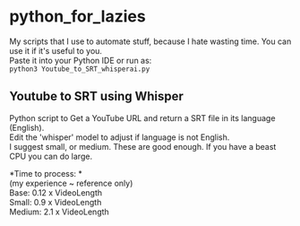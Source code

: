 # python_for_lazies
My scripts that I use to automate stuff, because I hate wasting time. You can use it if it's useful to you.   
Paste it into your Python IDE or run as:  
`python3 Youtube_to_SRT_whisperai.py`

## Youtube to SRT using Whisper  
Python script to Get a YouTube URL and return a SRT file in its language (English).   
Edit the 'whisper' model to adjust if language is not English.   
I suggest small, or medium. These are good enough. If you have a beast CPU you can do large.   

*Time to process: *  
(my experience ~ reference only)   
Base: 0.12 x VideoLength  
Small: 0.9 x VideoLength  
Medium: 2.1 x VideoLength  
